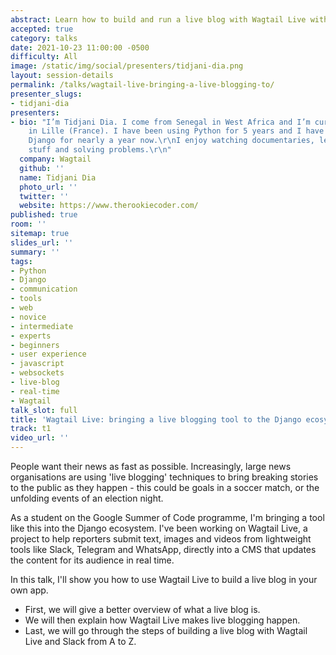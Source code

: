 ```yaml
---
abstract: Learn how to build and run a live blog with Wagtail Live within 30 minutes.
accepted: true
category: talks
date: 2021-10-23 11:00:00 -0500
difficulty: All
image: /static/img/social/presenters/tidjani-dia.png
layout: session-details
permalink: /talks/wagtail-live-bringing-a-live-blogging-to/
presenter_slugs:
- tidjani-dia
presenters:
- bio: "I’m Tidjani Dia. I come from Senegal in West Africa and I’m currently a student
    in Lille (France). I have been using Python for 5 years and I have been learning
    Django for nearly a year now.\r\nI enjoy watching documentaries, learning new
    stuff and solving problems.\r\n"
  company: Wagtail
  github: ''
  name: Tidjani Dia
  photo_url: ''
  twitter: ''
  website: https://www.therookiecoder.com/
published: true
room: ''
sitemap: true
slides_url: ''
summary: ''
tags:
- Python
- Django
- communication
- tools
- web
- novice
- intermediate
- experts
- beginners
- user experience
- javascript
- websockets
- live-blog
- real-time
- Wagtail
talk_slot: full
title: 'Wagtail Live: bringing a live blogging tool to the Django ecosystem'
track: t1
video_url: ''
---
```


People want their news as fast as possible. Increasingly, large news organisations are using 'live blogging' techniques to bring breaking stories to the public as they happen - this could be goals in a soccer match, or the unfolding events of an election night.

As a student on the Google Summer of Code programme, I'm bringing a tool like this into the Django ecosystem. I've been working on Wagtail Live, a project to help reporters submit text, images and videos from lightweight tools like Slack, Telegram and WhatsApp, directly into a CMS that updates the content for its audience in real time.

In this talk, I'll show you how to use Wagtail Live to build a live blog in your own app.

- First, we will give a better overview of what a live blog is.
- We will then explain how Wagtail Live makes live blogging happen.
- Last, we will go through the steps of building a live blog with Wagtail Live and Slack from A to Z.